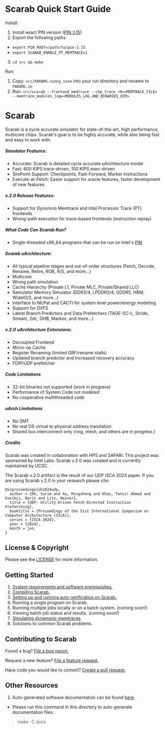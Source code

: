 # Scarab Quick Start Guide
Install:
1. Install exact PIN version ([PIN 3.15](https://www.intel.com/content/www/us/en/developer/articles/tool/pin-a-binary-instrumentation-tool-downloads.html))
2. Export the following paths
  - `export PIN_ROOT=/path/to/pin-3.15`
  - `export SCARAB_ENABLE_PT_MEMTRACE=1`
3. `cd src && make`

Run:
1. Copy: `src/PARAMS.sunny_cove` into your run directory and rename to `PARAMS.in`
2. Run: `src/scarab --frontend memtrace --cbp_trace_r0=<MEMTRACE_FILE> --memtrace_modules_log=<MODULES_LOG_AND_BINARIES_DIR>`

# Scarab

Scarab is a cycle accurate simulator for state-of-the-art, high performance,
multicore chips. Scarab's goal is to be highly accurate, while also being
fast and easy to work with.

##### Simulator Features:
* Accurate: Scarab is detailed cycle accurate uArchitecture model
* Fast: 600 KIPS trace-driven, 100 KIPS exec-driven
* SimPoint Support: Checkpoints, Fast-Forward, Marker Instructions
* Execute-at-Fetch: Easier support for oracle features, faster development of new features

##### v.2.0 Release Features:
* Support for Dynomrio Memtrace and Intel Processor Trace (PT) frontends
* Wrong-path execution for trace-based frontends (instruction replay)

##### What Code Can Scarab Run?
* Single-threaded x86\_64 programs that can be run on Intel's [PIN](https://software.intel.com/en-us/articles/pin-a-dynamic-binary-instrumentation-tool)

##### Scarab uArchitecture:
* All typical pipeline stages and out-of-order structures (Fetch, Decode, Rename, Retire, ROB, R/S, and more...)
* Multicore 
* Wrong path simulation
* Cache Hierarchy (Private L1, Private MLC, Private/Shared LLC)
* Ramulator Memory Simulator (DDR3/4, LPDDR3/4, GDDR5, HBM, WideIO/2, and more...)  
* Interface to McPat and CACTI for system level power/energy modeling
* Support for DVFS
* Latest Branch Predictors and Data Prefetchers (TAGE-SC-L, Stride, Stream, 2dc, GHB, Markov, and more...)

##### v.2.0 uArchitecture Extensions:
* Decoupled Frontend
* Micro-op Cache
* Register Renaming (limited GRF/rename stalls)
* Updated branch predictor and increased recovery accuracy
* FDIP/UDP prefetcher

##### Code Limitations
* 32-bit binaries not supported (work in progress)
* Performance of System Code not modeled
* No cooperative multithreaded code

##### uArch Limitations
* No SMT
* No real OS virtual to physical address translation
* Shared bus interconnect only (ring, mesh, and others are in progress.)

##### Credits 
Scarab was created in collaboration with HPS and SAFARI. This project was sponsored by Intel Labs.
Scarab v.2.0 was created and is currently maintained by UCSC.

The Scarab v.2.0 artifact is the result of our UDP ISCA 2024 paper. If you are using Scarab v.2.0 in your research please cite:

```
@inproceedings{oh2024udp,
  author = {Oh, Surim and Xu, Mingsheng and Khan, Tanvir Ahmed and Kasikci, Baris and Litz, Heiner},
  title = {UDP: Utility-Driven Fetch Directed Instruction Prefetching},
  booktitle = {Proceedings of the 51st International Symposium on Computer Architecture (ISCA)},
  series = {ISCA 2024},
  year = {2024},
  month = jun,
}
```

## License & Copyright
Please see the [LICENSE](LICENSE) for more information.

## Getting Started

1. [System requirements and software prerequisites.](docs/system_requirements.md)
2. [Compiling Scarab.](docs/compiling-scarab.md)
3. [Setting up and running auto-verification on Scarab.](docs/verification.md)
4. Running a single program on Scarab.
5. Running multiple jobs locally or on a batch system. (coming soon!)
6. Viewing batch job status and results. (coming soon!)
7. [Simulating dynamorio memtraces](docs/memtrace.md)
8. Solutions to common Scarab problems.

## Contributing to Scarab

Found a bug? [File a bug report.](https://github.com/hpsresearchgroup/scarab/issues/new/choose)

Request a new feature? [File a feature request.](https://github.com/hpsresearchgroup/scarab/issues/new/choose)

Have code you would like to commit? [Create a pull request.](https://github.com/hpsresearchgroup/scarab/pulls)

## Other Resources


1) Auto-generated software documentation can be found [here](docs/doxygen/index.html).

* Please run this command in this directory to auto-generate documentation files.
> make -C docs
